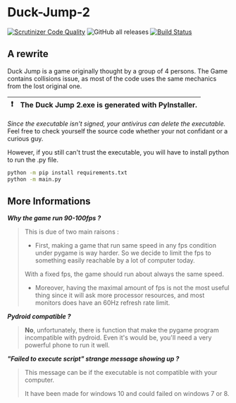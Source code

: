 # Duck-Jump-2 

[![Scrutinizer Code Quality](https://scrutinizer-ci.com/g/Sigmanificient/DuckJump/badges/quality-score.png?b=archive-v2)](https://scrutinizer-ci.com/g/Sigmanificient/DuckJump/?branch=archive-v2)
![GitHub all releases](https://img.shields.io/github/downloads/Sigmanificient/DuckJump/total)
[![Build Status](https://scrutinizer-ci.com/g/Sigmanificient/DuckJump/badges/build.png?b=archive-v2)](https://scrutinizer-ci.com/g/Sigmanificient/DuckJump/build-status/archive-v2)

## A rewrite
Duck Jump is a game originally thought by a group of 4 persons.
The Game contains collisions issue, as most of the code uses the same mechanics
from the lost original one.


| :exclamation: | The Duck Jump 2.exe is generated with PyInstaller. |
| ------------- | :------------------------------------------------- |

*Since the executable isn't signed, your antivirus can delete the executable.*
Feel free to check yourself the source code whether your not confidant or a curious guy.

However, if you still can't trust the executable, you will have to install python to run the .py file.

```bash
python -m pip install requirements.txt
python -m main.py
```


## More Informations

***Why the game run 90-100fps ?***

> This is due of two main raisons :
> - First, making a game that run same speed in any fps condition under pygame is way harder.
So we decide to limit the fps to something easily reachable by a lot of computer today.
> 
> With a fixed fps, the game should run about always the same speed.
> - Moreover, having the maximal amount of fps is not the most useful thing since it will ask more processor resources,
and most monitors does have an 60Hz refresh rate limit.
  
***Pydroid compatible ?***
> **No**, unfortunately, there is function that make the pygame program 
incompatible with pydroid.
> Even it's would be, you'll need a very powerful phone to run it well.

***"Failed to execute script" strange message showing up ?***
> This message can be if the executable is not compatible with your computer.
> 
> It have been made for windows 10 and could failed on windows 7 or 8.
